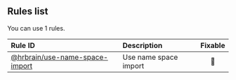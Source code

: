 <!-- This file has been automatically generated, in order to update it's content execute "npm run update" -->

## Rules list

You can use 1 rules.

| Rule ID                                                                                                                    | Description           | Fixable  |
| :------------------------------------------------------------------------------------------------------------------------- | :-------------------- | :------: |
| [@hrbrain/use-name-space-import](https://github.com/hrbrain/eslint-plugin/blob/master/docs/rules/use-name-space-import.md) | Use name space import | :wrench: |
